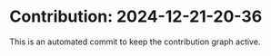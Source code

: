 # Contribution: 2024-12-21-20-36
This is an automated commit to keep the contribution graph active.
